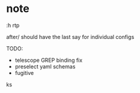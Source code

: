 # note

:h rtp 

after/ should have the last say for individual configs

TODO:
- telescope GREP binding fix
- preselect yaml schemas
- fugitive

ks
